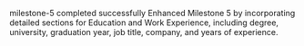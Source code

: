 milestone-5 completed successfully
Enhanced Milestone 5 by incorporating detailed sections for Education and Work Experience, including degree, university, graduation year, job title, company, and years of experience.
